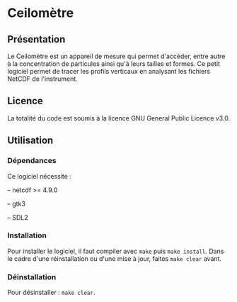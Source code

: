 # Ceilomètre

## Présentation
Le Ceilomètre est un appareil de mesure qui permet d'accéder, entre autre à la concentration de particules ainsi qu'à leurs tailles et formes. Ce petit logiciel permet de tracer les profils verticaux en analysant les fichiers NetCDF de l'instrument.

## Licence
La totalité du code est soumis à la licence GNU General Public Licence v3.0.

## Utilisation

### Dépendances
Ce logiciel nécessite :

 – netcdf >= 4.9.0

 – gtk3

 – SDL2

### Installation
Pour installer le logiciel, il faut compiler avec `make` puis `make install`.
Dans le cadre d'une réinstallation ou d'une mise à jour, faites `make clear` avant.

### Déinstallation
Pour désinstaller : `make clear`.
